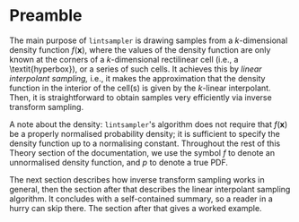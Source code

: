 # Preamble

The main purpose of `lintsampler` is drawing samples from a $k$-dimensional density function $f(\mathbf{x})$, where the values of the density function are only known at the corners of a $k$-dimensional rectilinear cell (i.e., a \textit{hyperbox}), or a series of such cells. It achieves this by *linear interpolant sampling,* i.e., it makes the approximation that the density function in the interior of the cell(s) is given by the $k$-linear interpolant. Then, it is straightforward to obtain samples very efficiently via inverse transform sampling.

A note about the density: `lintsampler`'s algorithm does not require that $f(\mathbf{x})$ be a properly normalised probability density; it is sufficient to specify the density function up to a normalising constant. Throughout the rest of this Theory section of the documentation, we use the symbol $f$ to denote an unnormalised density function, and $p$ to denote a true PDF.

The next section describes how inverse transform sampling works in general, then the section after that describes the linear interpolant sampling algorithm. It concludes with a self-contained summary, so a reader in a hurry can skip there. The section after that gives a worked example.
